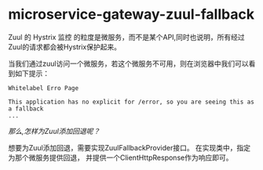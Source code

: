 # microservice-gateway-zuul-fallback

Zuul 的 Hystrix 监控 的粒度是微服务，而不是某个API,同时也说明，所有经过Zuul的请求都会被Hystrix保护起来。 

当我们通过zuul访问一个微服务，若这个微服务不可用，则在浏览器中我们可以看到如下提示：
```
Whitelabel Erro Page

This application has no explicit for /error, so you are seeing this as a fallback
...
```
*那么,怎样为Zuul添加回退呢？*

想要为Zuul添加回退，需要实现ZuulFallbackProvider接口。
在实现类中，指定为那个微服务提供回退， 并提供一个ClientHttpResponse作为响应即可。


